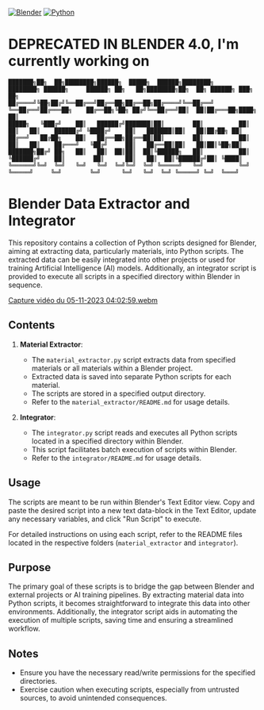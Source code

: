 [![Blender](https://img.shields.io/badge/Blender-3.6-orange.svg)](https://www.blender.org/download/releases/3-6/)
[![Python](https://img.shields.io/badge/Python-3.10.13-blue.svg)](https://www.python.org/downloads/release/python-31013/)

# DEPRECATED IN BLENDER 4.0, I'm currently working on
```
███████╗██╗  ██╗████████╗██████╗  █████╗  ██████╗████████╗    ████████╗ ██████╗     ██████╗ ██╗   ██╗████████╗██╗  ██╗ ██████╗ ███╗   ██╗
██╔════╝╚██╗██╔╝╚══██╔══╝██╔══██╗██╔══██╗██╔════╝╚══██╔══╝    ╚══██╔══╝██╔═══██╗    ██╔══██╗╚██╗ ██╔╝╚══██╔══╝██║  ██║██╔═══██╗████╗  ██║
█████╗   ╚███╔╝    ██║   ██████╔╝███████║██║        ██║          ██║   ██║   ██║    ██████╔╝ ╚████╔╝    ██║   ███████║██║   ██║██╔██╗ ██║
██╔══╝   ██╔██╗    ██║   ██╔══██╗██╔══██║██║        ██║          ██║   ██║   ██║    ██╔═══╝   ╚██╔╝     ██║   ██╔══██║██║   ██║██║╚██╗██║
███████╗██╔╝ ██╗   ██║   ██║  ██║██║  ██║╚██████╗   ██║          ██║   ╚██████╔╝    ██║        ██║      ██║   ██║  ██║╚██████╔╝██║ ╚████║
╚══════╝╚═╝  ╚═╝   ╚═╝   ╚═╝  ╚═╝╚═╝  ╚═╝ ╚═════╝   ╚═╝          ╚═╝    ╚═════╝     ╚═╝        ╚═╝      ╚═╝   ╚═╝  ╚═╝ ╚═════╝ ╚═╝  ╚═══╝
```

# Blender Data Extractor and Integrator

This repository contains a collection of Python scripts designed for Blender, aiming at extracting data, particularly materials, into Python scripts. The extracted data can be easily integrated into other projects or used for training Artificial Intelligence (AI) models. Additionally, an integrator script is provided to execute all scripts in a specified directory within Blender in sequence.

[Capture vidéo du 05-11-2023 04:02:59.webm](https://github.com/SECRET-GUEST/animation/assets/92639080/b929d892-b3bd-4084-895b-12da863f7981)

## Contents

1. **Material Extractor**:
   - The `material_extractor.py` script extracts data from specified materials or all materials within a Blender project.
   - Extracted data is saved into separate Python scripts for each material.
   - The scripts are stored in a specified output directory.
   - Refer to the `material_extractor/README.md` for usage details.

2. **Integrator**:
   - The `integrator.py` script reads and executes all Python scripts located in a specified directory within Blender.
   - This script facilitates batch execution of scripts within Blender.
   - Refer to the `integrator/README.md` for usage details.

## Usage

The scripts are meant to be run within Blender's Text Editor view. Copy and paste the desired script into a new text data-block in the Text Editor, update any necessary variables, and click "Run Script" to execute.

For detailed instructions on using each script, refer to the README files located in the respective folders (`material_extractor` and `integrator`).

## Purpose

The primary goal of these scripts is to bridge the gap between Blender and external projects or AI training pipelines. By extracting material data into Python scripts, it becomes straightforward to integrate this data into other environments. Additionally, the integrator script aids in automating the execution of multiple scripts, saving time and ensuring a streamlined workflow.

## Notes

- Ensure you have the necessary read/write permissions for the specified directories.
- Exercise caution when executing scripts, especially from untrusted sources, to avoid unintended consequences.
